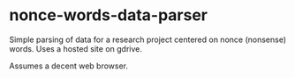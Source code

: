 nonce-words-data-parser
=======================

Simple parsing of data for a research project centered on nonce (nonsense) words. Uses a hosted site on gdrive.

Assumes a decent web browser.